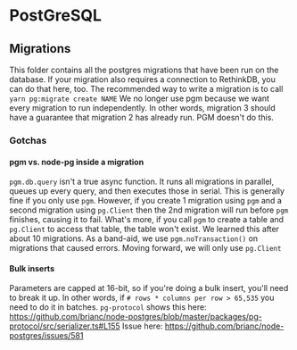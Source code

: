 # PostGreSQL

## Migrations

This folder contains all the postgres migrations that have been run on the database.
If your migration also requires a connection to RethinkDB, you can do that here, too.
The recommended way to write a migration is to call `yarn pg:migrate create NAME`
We no longer use pgm because we want every migration to run independently.
In other words, migration 3 should have a guarantee that migration 2 has already run. PGM doesn't do this.

### Gotchas

#### pgm vs. node-pg inside a migration

`pgm.db.query` isn't a true async function. It runs all migrations in parallel, queues up every query, and then executes those in serial.
This is generally fine if you only use `pgm`.
However, if you create 1 migration using `pgm` and a second migration using `pg.Client` then the 2nd migration will run before `pgm` finishes, causing it to fail.
What's more, if you call `pgm` to create a table and `pg.Client` to access that table, the table won't exist.
We learned this after about 10 migrations. As a band-aid, we use `pgm.noTransaction()` on migrations that caused errors.
Moving forward, we will only use `pg.Client`

#### Bulk inserts

Parameters are capped at 16-bit, so if you're doing a bulk insert, you'll need to break it up.
In other words, if `# rows * columns per row > 65,535` you need to do it in batches.
`pg-protocol` shows this here: https://github.com/brianc/node-postgres/blob/master/packages/pg-protocol/src/serializer.ts#L155
Issue here: https://github.com/brianc/node-postgres/issues/581
